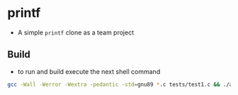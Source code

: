 # printf

- A simple `printf` clone as a team project

## Build

- to run and build execute the next shell command

```bash
gcc -Wall -Werror -Wextra -pedantic -std=gnu89 *.c tests/test1.c && ./a.out
```
